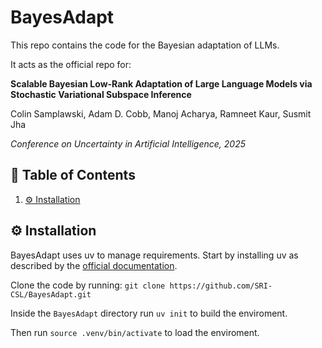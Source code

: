 # BayesAdapt
This repo contains the code for the Bayesian adaptation of LLMs.

It acts as the official repo for:

**Scalable Bayesian Low-Rank Adaptation of Large Language Models via Stochastic Variational Subspace Inference**

Colin Samplawski, Adam D. Cobb, Manoj Acharya, Ramneet Kaur, Susmit Jha 

*Conference on Uncertainty in Artificial Intelligence, 2025*

## 📖 Table of Contents
1. [⚙️ Installation](#installation)

## ⚙️ Installation
BayesAdapt uses uv to manage requirements. Start by installing uv as described by the [official documentation](https://docs.astral.sh/uv/getting-started/installation).

Clone the code by running: ```git clone https://github.com/SRI-CSL/BayesAdapt.git```

Inside the ```BayesAdapt``` directory run ```uv init``` to build the enviroment.

Then run ```source .venv/bin/activate``` to load the enviroment.

